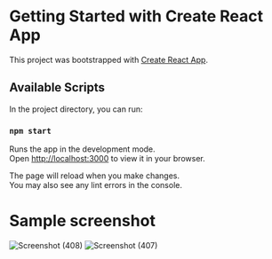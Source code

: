 # Getting Started with Create React App

This project was bootstrapped with [Create React App](https://github.com/facebook/create-react-app).

## Available Scripts

In the project directory, you can run:

### `npm start`

Runs the app in the development mode.\
Open [http://localhost:3000](http://localhost:3000) to view it in your browser.

The page will reload when you make changes.\
You may also see any lint errors in the console.

# Sample screenshot
![Screenshot (408)](https://user-images.githubusercontent.com/82995040/182637172-946d7bd7-20dd-456f-a91c-007e40dd652e.png)
![Screenshot (407)](https://user-images.githubusercontent.com/82995040/182637241-e965d35b-e264-4dab-819f-8a2e49b74864.png)




